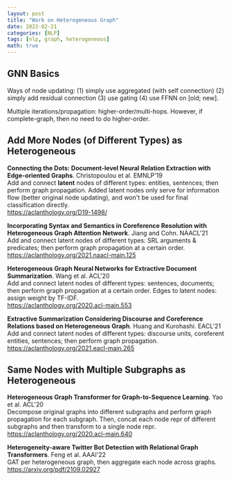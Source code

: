 ```yaml
---
layout: post
title: "Work on Heterogeneous Graph"
date: 2022-02-21
categories: [NLP]
tags: [nlp, graph, heterogeneous]
math: true
---
```


## GNN Basics

Ways of node updating: (1) simply use aggregated (with self connection) (2) simply add residual connection (3) use
gating (4) use FFNN on [old; new].

Multiple iterations/propagation: higher-order/multi-hops. However, if complete-graph, then no need to do higher-order.

## Add More Nodes (of Different Types) as Heterogeneous

**Connecting the Dots: Document-level Neural Relation Extraction with Edge-oriented Graphs**. Christopoulou et al. EMNLP'19\
Add and connect **latent** nodes of different types: entities, sentences; then perform graph propagation. Added latent nodes only serve for information flow (better original node updating), and won't be used for final classification directly.\
<https://aclanthology.org/D19-1498/>

**Incorporating Syntax and Semantics in Coreference Resolution with Heterogeneous Graph Attention Network**. Jiang and Cohn.
NAACL'21\
Add and connect latent nodes of different types: SRL arguments & predicates; then perform graph propagation at a certain order.\
<https://aclanthology.org/2021.naacl-main.125>

**Heterogeneous Graph Neural Networks for Extractive Document Summarization**. Wang et al. ACL'20\
Add and connect latent nodes of different types: sentences, documents; then perform graph propagation at a certain order. Edges to latent nodes: assign weight by TF-IDF.\
<https://aclanthology.org/2020.acl-main.553>

**Extractive Summarization Considering Discourse and Coreference Relations based on Heterogeneous Graph**. Huang and
Kurohashi. EACL'21\
Add and connect latent nodes of different types: discourse units, coreferent entities, sentences; then perform graph propagation.\
<https://aclanthology.org/2021.eacl-main.265>

## Same Nodes with Multiple Subgraphs as Heterogeneous

**Heterogeneous Graph Transformer for Graph-to-Sequence Learning**. Yao et al. ACL'20\
Decompose original graphs into different subgraphs and perform graph propagation for each subgraph. Then, concat each node repr of different subgraphs and then transform to a single node repr.\
<https://aclanthology.org/2020.acl-main.640>

**Heterogeneity-aware Twitter Bot Detection with Relational Graph Transformers**. Feng et al. AAAI'22\
GAT per heterogeneous graph, then aggregate each node across graphs.\
<https://arxiv.org/pdf/2109.02927>
